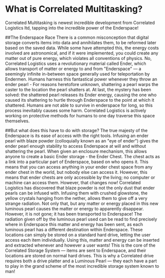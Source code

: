 # What is Correlated Multitasking?

Correlated Multitasking is newest incredible development from Correlated Logistics ltd, tapping into the incredible power of the Enderspace!

##The Enderspace Race
There is a common misconception that digital storage converts items into data and annihilates them, to be reformed later based on the saved data. While some have attempted this, the energy costs involved are astronomical, and if it were implemented, you could create any matter out of pure energy, which violates all conventions of physics. No, Correlated Logistics uses a revolutionary material called Ender, which allows transport of matter or energy to and from "Enderspace" — a seemingly infinite in-between space generally used for teleportation by Endermen. Humans harness this fantastical power whenever they throw an ender pearl - For reasons heretofore unknown, shattering a pearl warps the caster to the location the pearl shatters at. At last, the mystery has been solved: the shattered pearl releases its Ender energy, causing the one who caused its shattering to hurtle through Enderspace to the point at which it shattered. Humans are not able to survive in enderspace for long, so this process inevitably causes some harm. Correlated Logistics is actively working on protective methods for humans to one day traverse this space themselves.

##But what does this have to do with storage?
The true majesty of the Enderspace is its ease of access with the right tools. Infusing an ender pearl with blaze powder (colloquially known as an "eye of ender") gives the ender pearl enough stability to access Enderspace at will and without shattering the pearl. When given an enclosure mechanism, this allows anyone to create a basic Ender storage - the Ender Chest. The chest acts as a link into a particular part of Enderspace, based on who opens it. This means that you can access anything in your ender chest space from any ender chest in the world, but nobody else can access it. However, this means that ender chests are only accessible by the living; no computer or machine can access them. However, that changes now!
Correlated Logistics has discovered that blaze powder is not the only dust that ender pearls can be infused with. Infusing them with crushed glowstone, the yellow crystals hanging from the nether, allows them to give off a very strange radiation. Not only that, but any matter or energy placed in this new luminous pearl causes the matter or energy to apparently disappear. However, it is not gone; it has been transported to Enderspace! The radiation given off by the luminous pearl used can be read to find precisely where in Enderspace this matter and energy has been sent, as each luminous pearl has a different destination within Enderspace. These locations can simply be stored on a standard hard drive, letting the user access each item individually. Using this, matter and energy can be inserted and extracted whenever and however a user wants!
This is the core of the Correlated Storage System — items are sent to Enderspace, and their locations are stored on normal hard drives. This is why a Correlated drive requires both a drive platter and a Luminous Pearl — they each have a part to play in the grand scheme of the most incredible storage system known to man!


<!--a purely lore description of how the CPU works>
<the basic idea is correlated multitasking is abusing the unstable dimensional properties of ender to do crazy computing stunts>

[loredump 1](https://gist.github.com/unascribed/d48d47092bc9ea2e9389eb3e17cdf2d4)
[loredump 2](https://gist.github.com/unascribed/d92d889bc0a63a538066aa691ba4120a) -->
